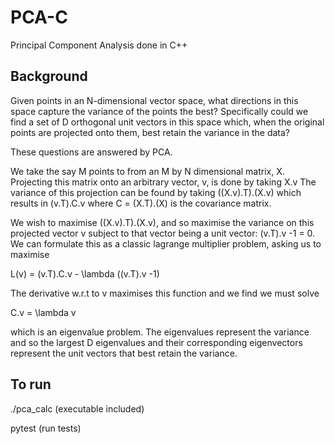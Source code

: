 # PCA-C
Principal Component Analysis done in C++

## Background
Given points in an N-dimensional vector space, what directions in this space capture the variance of the points the best?
Specifically could we find a set of D orthogonal unit vectors in this space which, when the original points are projected onto them,
best retain the variance in the data?

These questions are answered by PCA.

We take the say M points to from an M by N dimensional matrix, X.
Projecting this matrix onto an arbitrary vector, v, is done by taking X.v
The variance of this projection can be found by taking ((X.v).T).(X.v) which results in (v.T).C.v
where C = (X.T).(X) is the covariance matrix.

We wish to maximise ((X.v).T).(X.v), and so maximise the variance on this projected vector v subject to that vector
being a unit vector: (v.T).v -1 = 0. We can formulate this as a classic lagrange multiplier problem, asking us to maximise

L(v) = (v.T).C.v - \lambda ((v.T).v -1)

The derivative w.r.t to v maximises this function and we find we must solve

C.v = \lambda v

which is an eigenvalue problem. The eigenvalues represent the variance and so the largest D eigenvalues and their corresponding eigenvectors represent the unit vectors that best retain the variance.


## To run
./pca_calc (executable included)


pytest (run tests)
